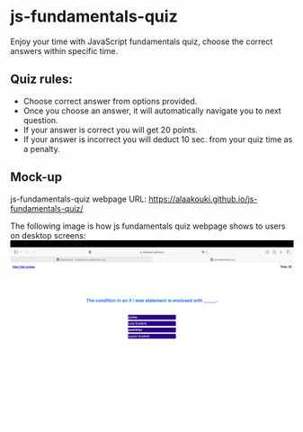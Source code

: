 # js-fundamentals-quiz
Enjoy your time with JavaScript fundamentals quiz, choose the correct answers within specific time.

## Quiz rules:
* Choose correct answer from options provided.
* Once you choose an answer, it will automatically navigate you to next question.
* If your answer is correct you will get 20 points.
* If your answer is incorrect you will deduct 10 sec. from your quiz time as a penalty.

## Mock-up
 js-fundamentals-quiz webpage URL:
 https://alaakouki.github.io/js-fundamentals-quiz/

The following image is how js fundamentals quiz webpage shows to
users on desktop screens:
![alt js-fundamentals-quiz-screenshot](./assets/images/js-fundamentals-quiz-screenshot.png)